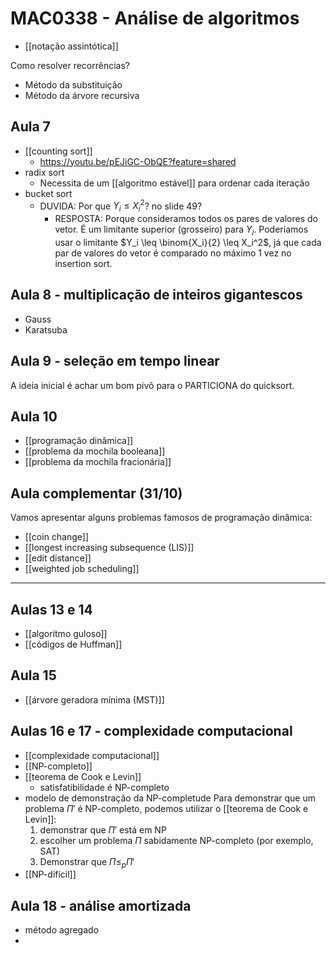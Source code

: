 # MAC0338 - Análise de algoritmos

- [[notação assintótica]]

Como resolver recorrências?
- Método da substituição
- Método da árvore recursiva

## Aula 7
- [[counting sort]]
  - https://youtu.be/pEJiGC-ObQE?feature=shared
- radix sort
  - Necessita de um [[algoritmo estável]] para ordenar cada iteração
- bucket sort
  - DUVIDA: Por que $Y_i \leq X_i^2$? no slide 49?
    - RESPOSTA: Porque consideramos todos os pares de valores do vetor. É um limitante superior (grosseiro) para $Y_i$. Poderíamos usar o limitante $Y_i \leq \binom{X_i}{2} \leq X_i^2$, já que cada par de valores do vetor é comparado no máximo 1 vez no insertion sort.

## Aula 8 - multiplicação de inteiros gigantescos
- Gauss
- Karatsuba

## Aula 9 - seleção em tempo linear
A ideia inicial é achar um bom pivô para o PARTICIONA do quicksort.

## Aula 10
- [[programação dinâmica]]
- [[problema da mochila booleana]]
- [[problema da mochila fracionária]]

## Aula complementar (31/10)
Vamos apresentar alguns problemas famosos de programação dinâmica:

- [[coin change]]
- [[longest increasing subsequence (LIS)]]
- [[edit distance]]
- [[weighted job scheduling]]

---

## Aulas 13 e 14
- [[algoritmo guloso]]
- [[códigos de Huffman]]

## Aula 15
- [[árvore geradora mínima (MST)]]

## Aulas 16 e 17 - complexidade computacional
- [[complexidade computacional]]
- [[NP-completo]]
- [[teorema de Cook e Levin]]
  - satisfatibilidade é NP-completo
- modelo de demonstração da NP-completude
  Para demonstrar que um problema $\Pi'$ é NP-completo, podemos utilizar o [[teorema de Cook e Levin]]:
  1. demonstrar que $\Pi'$ está em NP
  2. escolher um problema $\Pi$ sabidamente NP-completo (por exemplo, SAT)
  3. Demonstrar que $\Pi \leq_p \Pi'$
- [[NP-difícil]]

## Aula 18 - análise amortizada
- método agregado
- 